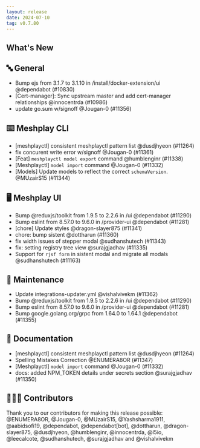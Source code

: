 ```yaml
---
layout: release
date: 2024-07-10
tag: v0.7.80
---
```


## What's New
## 🔤 General
- Bump ejs from 3.1.7 to 3.1.10 in /install/docker-extension/ui @dependabot (#10830)
- [Cert-manager]: Sync upstream master and add cert-manager relationships @innocentrda (#10986)
- update go.sum w/signoff @Jougan-0 (#11356)

## ⌨️ Meshplay CLI

- [meshplayctl] consistent meshplayctl pattern list @dusdjhyeon (#11264)
- fix concurent write error w/signoff @Jougan-0 (#11361)
- [Feat] `meshplayctl model export` command @humblenginr (#11338)
- [Meshplayctl] `model import` command @Jougan-0 (#11332)
- [Models] Update models to reflect the correct `schemaVersion`. @MUzairS15 (#11344)

## 🖥 Meshplay UI

- Bump @reduxjs/toolkit from 1.9.5 to 2.2.6 in /ui @dependabot (#11290)
- Bump eslint from 8.57.0 to 9.6.0 in /provider-ui @dependabot (#11281)
- [chore] Update styles @dragon-slayer875 (#11341)
- chore: bump sistent @dottharun (#11360)
- fix width issues of stepper modal @sudhanshutech (#11343)
- fix: setting registry tree view @surajgjadhav (#11335)
- Support for `rjsf form` in sistent modal and migrate all modals @sudhanshutech (#11163)

## 🧰 Maintenance

- Update integrations-updater.yml @vishalvivekm (#11362)
- Bump @reduxjs/toolkit from 1.9.5 to 2.2.6 in /ui @dependabot (#11290)
- Bump eslint from 8.57.0 to 9.6.0 in /provider-ui @dependabot (#11281)
- Bump google.golang.org/grpc from 1.64.0 to 1.64.1 @dependabot (#11355)

## 📖 Documentation

- [meshplayctl] consistent meshplayctl pattern list @dusdjhyeon (#11264)
- Spelling Mistakes Correction @ENUMERA8OR (#11347)
- [Meshplayctl] `model import` command @Jougan-0 (#11332)
- docs: added NPM_TOKEN details under secrets section @surajgjadhav (#11350)

## 👨🏽‍💻 Contributors

Thank you to our contributors for making this release possible:
@ENUMERA8OR, @Jougan-0, @MUzairS15, @Yashsharma1911, @aabidsofi19, @dependabot, @dependabot[bot], @dottharun, @dragon-slayer875, @dusdjhyeon, @humblenginr, @innocentrda, @l5io, @leecalcote, @sudhanshutech, @surajgjadhav and @vishalvivekm
